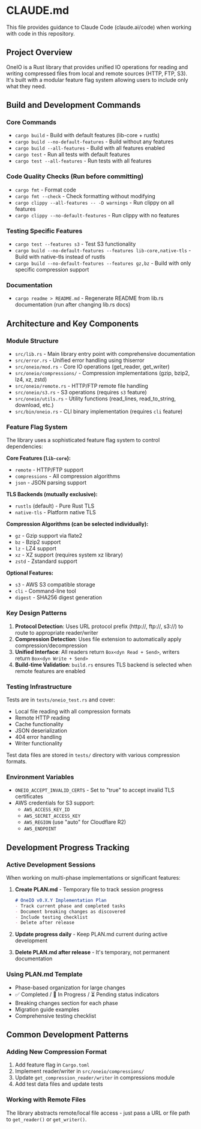 # CLAUDE.md

This file provides guidance to Claude Code (claude.ai/code) when working with code in this repository.

## Project Overview

OneIO is a Rust library that provides unified IO operations for reading and writing compressed files from local and remote sources (HTTP, FTP, S3). It's built with a modular feature flag system allowing users to include only what they need.

## Build and Development Commands

### Core Commands
- `cargo build` - Build with default features (lib-core + rustls)
- `cargo build --no-default-features` - Build without any features
- `cargo build --all-features` - Build with all features enabled
- `cargo test` - Run all tests with default features
- `cargo test --all-features` - Run tests with all features

### Code Quality Checks (Run before committing)
- `cargo fmt` - Format code
- `cargo fmt --check` - Check formatting without modifying
- `cargo clippy --all-features -- -D warnings` - Run clippy on all features
- `cargo clippy --no-default-features` - Run clippy with no features

### Testing Specific Features
- `cargo test --features s3` - Test S3 functionality
- `cargo build --no-default-features --features lib-core,native-tls` - Build with native-tls instead of rustls
- `cargo build --no-default-features --features gz,bz` - Build with only specific compression support

### Documentation
- `cargo readme > README.md` - Regenerate README from lib.rs documentation (run after changing lib.rs docs)

## Architecture and Key Components

### Module Structure
- `src/lib.rs` - Main library entry point with comprehensive documentation
- `src/error.rs` - Unified error handling using thiserror
- `src/oneio/mod.rs` - Core IO operations (get_reader, get_writer)
- `src/oneio/compressions/` - Compression implementations (gzip, bzip2, lz4, xz, zstd)
- `src/oneio/remote.rs` - HTTP/FTP remote file handling
- `src/oneio/s3.rs` - S3 operations (requires `s3` feature)
- `src/oneio/utils.rs` - Utility functions (read_lines, read_to_string, download, etc.)
- `src/bin/oneio.rs` - CLI binary implementation (requires `cli` feature)

### Feature Flag System

The library uses a sophisticated feature flag system to control dependencies:

**Core Features (`lib-core`):**
- `remote` - HTTP/FTP support
- `compressions` - All compression algorithms
- `json` - JSON parsing support

**TLS Backends (mutually exclusive):**
- `rustls` (default) - Pure Rust TLS
- `native-tls` - Platform native TLS

**Compression Algorithms (can be selected individually):**
- `gz` - Gzip support via flate2
- `bz` - Bzip2 support
- `lz` - LZ4 support
- `xz` - XZ support (requires system xz library)
- `zstd` - Zstandard support

**Optional Features:**
- `s3` - AWS S3 compatible storage
- `cli` - Command-line tool
- `digest` - SHA256 digest generation

### Key Design Patterns

1. **Protocol Detection**: Uses URL protocol prefix (http://, ftp://, s3://) to route to appropriate reader/writer
2. **Compression Detection**: Uses file extension to automatically apply compression/decompression
3. **Unified Interface**: All readers return `Box<dyn Read + Send>`, writers return `Box<dyn Write + Send>`
4. **Build-time Validation**: `build.rs` ensures TLS backend is selected when remote features are enabled

### Testing Infrastructure

Tests are in `tests/oneio_test.rs` and cover:
- Local file reading with all compression formats
- Remote HTTP reading
- Cache functionality
- JSON deserialization
- 404 error handling
- Writer functionality

Test data files are stored in `tests/` directory with various compression formats.

### Environment Variables

- `ONEIO_ACCEPT_INVALID_CERTS` - Set to "true" to accept invalid TLS certificates
- AWS credentials for S3 support:
  - `AWS_ACCESS_KEY_ID`
  - `AWS_SECRET_ACCESS_KEY`
  - `AWS_REGION` (use "auto" for Cloudflare R2)
  - `AWS_ENDPOINT`

## Development Progress Tracking

### Active Development Sessions
When working on multi-phase implementations or significant features:

1. **Create PLAN.md** - Temporary file to track session progress
   ```markdown
   # OneIO v0.X.Y Implementation Plan
   - Track current phase and completed tasks
   - Document breaking changes as discovered
   - Include testing checklist
   - Delete after release
   ```

2. **Update progress daily** - Keep PLAN.md current during active development
3. **Delete PLAN.md after release** - It's temporary, not permanent documentation

### Using PLAN.md Template
- Phase-based organization for large changes
- ✅ Completed / 🔄 In Progress / ⏳ Pending status indicators
- Breaking changes section for each phase
- Migration guide examples
- Comprehensive testing checklist

## Common Development Patterns

### Adding New Compression Format
1. Add feature flag in `Cargo.toml`
2. Implement reader/writer in `src/oneio/compressions/`
3. Update `get_compression_reader/writer` in compressions module
4. Add test data files and update tests

### Working with Remote Files
The library abstracts remote/local file access - just pass a URL or file path to `get_reader()` or `get_writer()`.